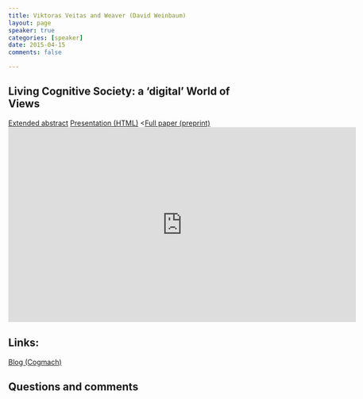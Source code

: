 ```yaml
---
title: Viktoras Veitas and Weaver (David Weinbaum)
layout: page
speaker: true
categories: [speaker]
date: 2015-04-15
comments: false

---
```


## Living Cognitive Society: a ‘digital’ World of Views

<div class="button-section">
  <a class="btn btn-default" href="../../files/vveitas-abstract.pdf">Extended abstract</a>
  <a class="btn btn-default" href="http://freedomandconstraint.github.io/vienna2015presentation">Presentation (HTML)</a>    <<a class="btn btn-default" href="https://vveitas.files.wordpress.com/2015/11/paper2.pdf">Full paper (preprint)</a>
</div>

<div>
  <iframe width="700" height="393" src="https://www.youtube.com/embed/-IxpyryFNeQ" frameborder="0" allowfullscreen></iframe>
</div>

## Links:

[Blog (Cogmach)](http://vveitas.wordpress.com)

## Questions and comments

